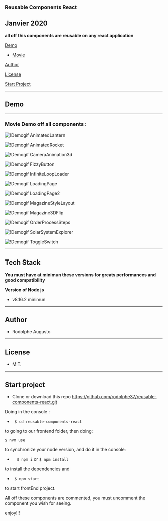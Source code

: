 ### Reusable Components React

## Janvier 2020
 

**all off this components are reusable on any react application**



[Demo](#demo)

-  [Movie](#movie-demo)




[Author](#author)

[License](#license)

[Start Project](#Start-project)

---
## Demo
---
### Movie Demo off all components : 

![!Demogif](AnimatedLantern.gif) 
 AnimatedLantern

![!Demogif](AnimatedRocket.gif)
 AnimatedRocket

![!Demogif](CameraAnimation3d.gif)
 CameraAnimation3d

![!Demogif](FizzyButton.gif)
 FizzyButton

![!Demogif](InfiniteLoopLoader.gif)
 InfiniteLoopLoader

![!Demogif](LoadingPage.gif)
 LoadingPage

![!Demogif](LoadingPage2.gif)
 LoadingPage2

![!Demogif](MagazineStyleLayout.gif)
 MagazineStyleLayout

![!Demogif](Magazine3DFlip.gif)
 Magazine3DFlip

![!Demogif](OrderProcessSteps.gif)
 OrderProcessSteps

![!Demogif](SolarSystemExplorer.gif)
 SolarSystemExplorer

![!Demogif](ToggleSwitch.gif)
 ToggleSwitch



---

## Tech Stack

 **You must have at minimun these versions for greats performances and good compatibility**

 **Version of Node js**
-    v8.16.2 minimun

---  

## Author 

- Rodolphe Augusto 

--- 

## License  

- MIT.

---

## Start project


- Clone or download this repo https://github.com/rodolphe37/reusable-components-react.git
 

Doing in the console :

-  ``` $ cd reusable-components-react```

to going to our frontend folder, then doing:

 ``` $ nvm use ```

 to synchronize your node version, and do it in the console: 

-  ```  $ npm i``` or ``` $ npm install ```

to install the dependencies and

-  ``` $ npm start```

to start  frontEnd project.

All off these components are commented, you must uncomment the component you wish for seeing.

  

enjoy!!!
